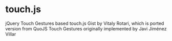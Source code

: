 # touch.js
jQuery Touch Gestures based touch.js Gist by Vitaly Rotari, which is ported version from QuoJS Touch Gestures originally implemented by Javi Jiménez Villar
